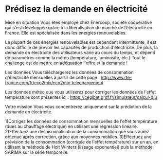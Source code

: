 # Prédisez la demande en électricité

Mise en situation
Vous êtes employé chez Enercoop, société coopérative qui s'est développée grâce à la libéralisation du marché de l’électricité en France. Elle est spécialisée dans les énergies renouvelables.

La plupart de ces énergies renouvelables est cependant intermittente, il est donc difficile de prévoir les capacités de production d'électricité. De plus, la demande en électricité des utilisateurs varie au cours du temps, et dépend de paramètres comme la météo (température, luminosité, etc.) Tout le challenge est de mettre en adéquation l'offre et la demande !

Les données
Vous téléchargerez les données de consommation d'électricité mensuelles à partir de cette page : http://www.rte-france.com/fr/eco2mix/eco2mix-telechargement

Les données météo que vous utiliserez pour corriger les données de l'effet température sont présentes ici : https://cegibat.grdf.fr/simulateur/calcul-dju

Votre mission
Vous vous concentrerez uniquement sur la prédiction de la demande en électricité.

1)Corrigez les données de consommation mensuelles de l'effet température (dues au chauffage électrique) en utilisant une régression linéaire.
2)Effectuez une désaisonnalisation de la consommation que vous aurez obtenue après correction, grâce aux moyennes mobiles.
3)Effectuez une prévision de la consommation (corrigée de l'effet température) sur un an, en utilisant la méthode de Holt Winters (lissage exponentiel) puis la méthode SARIMA sur la série temporelle.
